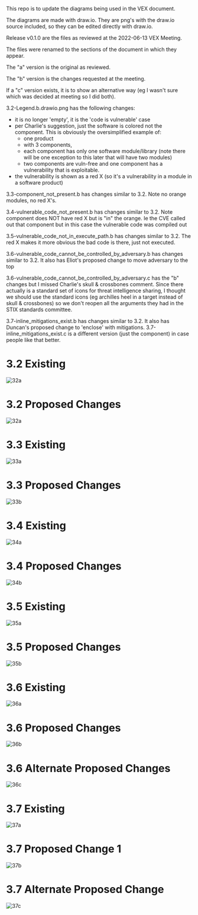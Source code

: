 This repo is to update the diagrams being used in the VEX document.

The diagrams are made with draw.io.
They are png's with the draw.io source included,
so they can be edited directly with draw.io.

Release v0.1.0 are the files as reviewed at the 2022-06-13 VEX Meeting.

The files were renamed to the sections of the document in which they appear.

The "a" version is the original as reviewed.

The "b" version is the changes requested at the meeting.

If a "c" version exists, it is to show an alternative way (eg I wasn't sure which was decided at meeting so I did both).

3.2-Legend.b.drawio.png has the following changes:
- it is no longer 'empty', it is the 'code is vulnerable' case
- per Charlie's suggestion, just the software is colored not the component. This is obviously the oversimplified example of:
   + one product
   + with 3 components,
   + each component has only one software module/library (note there will be one exception to this later that will have two modules)
   + two components are vuln-free and one component has a vulnerability that is exploitable.
- the vulnerability is shown as a red X (so it's a vulnerability in a module in a software product)

3.3-component_not_present.b has changes similar to 3.2. Note no orange modules, no red X's.

3.4-vulnerable_code_not_present.b has changes similar to 3.2. Note component does NOT have red X but is "in" the orange. Ie the CVE called out that component but in this case the vulnerable code was compiled out

3.5-vulnerable_code_not_in_execute_path.b has changes similar to 3.2. The red X makes it more obvious the bad code is there, just not executed.

3.6-vulnerable_code_cannot_be_controlled_by_adversary.b has changes similar to 3.2. It also has Eliot's proposed change to move adversary to the top

3.6-vulnerable_code_cannot_be_controlled_by_adversary.c has the "b" changes but I missed Charlie's skull & crossbones comment.
Since there actually is a standard set of icons for threat intelligence
sharing, I thought we should use the standard icons (eg archilles heel in a target instead of skull & crossbones) so we don't reopen all the arguments they had in the STIX standards committee.

3.7-inline_mitigations_exist.b has changes similar to 3.2. It also has
Duncan's proposed change to 'enclose' with mitigations. 3.7-inline_mitigations_exist.c is a different version (just the component) in case people like that better.

# 3.2 Existing
![32a](./3.2-Legend.a.drawio.png)

# 3.2 Proposed Changes
![32a](./3.2-Legend.b.drawio.png)

# 3.3 Existing
![33a](./3.3-component_not_present.a.drawio.png)

# 3.3 Proposed Changes
![33b](./3.3-component_not_present.b.drawio.png)

# 3.4 Existing
![34a](./3.4-vulnerable_code_not_present.a.drawio.png)

# 3.4 Proposed Changes
![34b](./3.4-vulnerable_code_not_present.b.drawio.png)

# 3.5 Existing
![35a](./3.5-vulnerable_code_not_in_execute_path.a.drawio.png)

# 3.5 Proposed Changes
![35b](./3.5-vulnerable_code_not_in_execute_path.b.drawio.png)

# 3.6 Existing
![36a](./3.6-vulnerable_code_cannot_be_controlled_by_adversary.a.drawio.png)

# 3.6 Proposed Changes
![36b](./3.6-vulnerable_code_cannot_be_controlled_by_adversary.b.drawio.png)

# 3.6 Alternate Proposed Changes
![36c](./3.6-vulnerable_code_cannot_be_controlled_by_adversary.c.drawio.png)

# 3.7 Existing
![37a](./3.7-inline_mitigations_exist.a.drawio.png)

# 3.7 Proposed Change 1
![37b](./3.7-inline_mitigations_exist.b.drawio.png)

# 3.7 Alternate Proposed Change
![37c](./3.7-inline_mitigations_exist.c.drawio.png)
